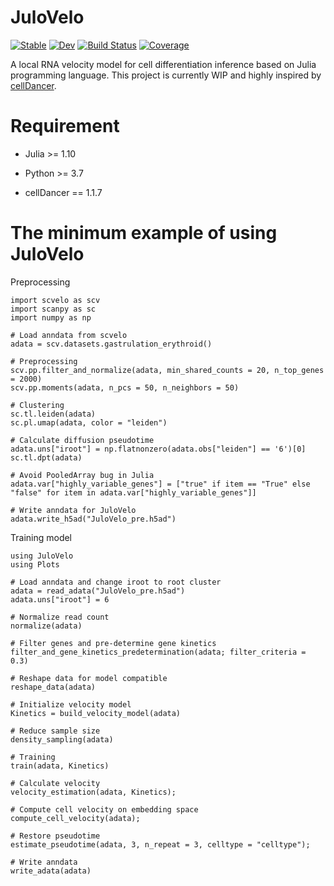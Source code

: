 # JuloVelo

[![Stable](https://img.shields.io/badge/docs-stable-blue.svg)](https://kuanchiun.github.io/JuloVelo.jl/stable/)
[![Dev](https://img.shields.io/badge/docs-dev-blue.svg)](https://kuanchiun.github.io/JuloVelo.jl/dev/)
[![Build Status](https://github.com/kuanchiun/JuloVelo.jl/actions/workflows/CI.yml/badge.svg?branch=master)](https://github.com/kuanchiun/JuloVelo.jl/actions/workflows/CI.yml?query=branch%3Amaster)
[![Coverage](https://codecov.io/gh/kuanchiun/JuloVelo.jl/branch/master/graph/badge.svg)](https://codecov.io/gh/kuanchiun/JuloVelo.jl)


A local RNA velocity model for cell differentiation inference based on Julia programming language.
This project is currently WIP and highly inspired by [cellDancer](https://guangyuwanglab2021.github.io/cellDancer_website/).

# Requirement
- Julia >= 1.10

- Python >= 3.7
- cellDancer == 1.1.7

# The minimum example of using JuloVelo

Preprocessing
```
import scvelo as scv
import scanpy as sc
import numpy as np

# Load anndata from scvelo
adata = scv.datasets.gastrulation_erythroid()

# Preprocessing
scv.pp.filter_and_normalize(adata, min_shared_counts = 20, n_top_genes = 2000)
scv.pp.moments(adata, n_pcs = 50, n_neighbors = 50)

# Clustering
sc.tl.leiden(adata)
sc.pl.umap(adata, color = "leiden")

# Calculate diffusion pseudotime
adata.uns["iroot"] = np.flatnonzero(adata.obs["leiden"] == '6')[0]
sc.tl.dpt(adata)

# Avoid PooledArray bug in Julia
adata.var["highly_variable_genes"] = ["true" if item == "True" else "false" for item in adata.var["highly_variable_genes"]]

# Write anndata for JuloVelo
adata.write_h5ad("JuloVelo_pre.h5ad")
```

Training model
```
using JuloVelo
using Plots

# Load anndata and change iroot to root cluster
adata = read_adata("JuloVelo_pre.h5ad")
adata.uns["iroot"] = 6

# Normalize read count
normalize(adata)

# Filter genes and pre-determine gene kinetics
filter_and_gene_kinetics_predetermination(adata; filter_criteria = 0.3)

# Reshape data for model compatible
reshape_data(adata)

# Initialize velocity model
Kinetics = build_velocity_model(adata)

# Reduce sample size
density_sampling(adata)

# Training
train(adata, Kinetics)

# Calculate velocity
velocity_estimation(adata, Kinetics);

# Compute cell velocity on embedding space
compute_cell_velocity(adata);

# Restore pseudotime
estimate_pseudotime(adata, 3, n_repeat = 3, celltype = "celltype");

# Write anndata
write_adata(adata)
```
